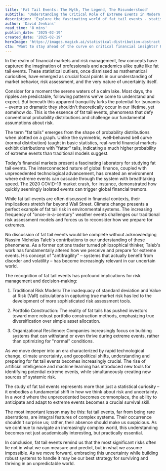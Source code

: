 ```yaml
---
title: 'Fat Tail Events: The Myth, The Legend, The Misunderstood'
subtitle: 'Understanding the Critical Role of Extreme Events in Modern Risk Management'
description: 'Explore the fascinating world of fat tail events - statistical outliers that challenge our understanding of risk and reshape how we approach uncertainty in financial markets and beyond. Learn why these extreme events are not just anomalies, but crucial features of complex systems that demand our attention and preparation.'
author: 'David Jenkins'
read_time: '8 mins'
publish_date: '2025-02-19'
created_date: '2025-02-19'
heroImage: 'https://images.magick.ai/statistical-distribution-abstract.jpg'
cta: 'Want to stay ahead of the curve on critical financial insights? Follow us on LinkedIn for expert analysis and the latest developments in risk management and market dynamics.'
---
```


In the realm of financial markets and risk management, few concepts have captured the imagination of professionals and academics alike quite like fat tail events. These statistical outliers, once dismissed as mathematical curiosities, have emerged as crucial focal points in our understanding of market behavior, risk assessment, and the very nature of uncertainty itself.

Consider for a moment the serene waters of a calm lake. Most days, the ripples are predictable, following patterns we've come to understand and expect. But beneath this apparent tranquility lurks the potential for tsunamis – events so dramatic they shouldn't theoretically occur in our lifetime, yet somehow do. This is the essence of fat tail events, phenomena that defy conventional probability distributions and challenge our fundamental assumptions about risk.

The term "fat tails" emerges from the shape of probability distributions when plotted on a graph. Unlike the symmetric, well-behaved bell curve (normal distribution) taught in basic statistics, real-world financial markets exhibit distributions with "fatter" tails, indicating a much higher probability of extreme events than traditional models suggest.

Today's financial markets present a fascinating laboratory for studying fat tail events. The interconnected nature of global finance, coupled with unprecedented technological advancement, has created an environment where extreme events can cascade through the system with breathtaking speed. The 2020 COVID-19 market crash, for instance, demonstrated how quickly seemingly isolated events can trigger global financial tremors.

While fat tail events are often discussed in financial contexts, their implications stretch far beyond Wall Street. Climate change presents a perfect example of fat tail risk in environmental systems. The increasing frequency of "once-in-a-century" weather events challenges our traditional risk assessment models and forces us to reconsider how we prepare for extremes.

No discussion of fat tail events would be complete without acknowledging Nassim Nicholas Taleb's contributions to our understanding of these phenomena. As a former options trader turned philosophical thinker, Taleb's work has fundamentally altered how we perceive and prepare for extreme events. His concept of "antifragility" – systems that actually benefit from disorder and volatility – has become increasingly relevant in our uncertain world.

The recognition of fat tail events has profound implications for risk management and decision-making:

1. Traditional Risk Models: The inadequacy of standard deviation and Value at Risk (VaR) calculations in capturing true market risk has led to the development of more sophisticated risk assessment tools.

2. Portfolio Construction: The reality of fat tails has pushed investors toward more robust portfolio construction methods, emphasizing true diversification over simple asset allocation.

3. Organizational Resilience: Companies increasingly focus on building systems that can withstand or even thrive during extreme events, rather than optimizing for "normal" conditions.

As we move deeper into an era characterized by rapid technological change, climate uncertainty, and geopolitical shifts, understanding and preparing for fat tail events becomes increasingly crucial. The rise of artificial intelligence and machine learning has introduced new tools for identifying potential extreme events, while simultaneously creating new sources of systemic risk.

The study of fat tail events represents more than just a statistical curiosity – it embodies a fundamental shift in how we think about risk and uncertainty. In a world where the unprecedented becomes commonplace, the ability to anticipate and adapt to extreme events becomes a crucial survival skill.

The most important lesson may be this: fat tail events, far from being rare aberrations, are integral features of complex systems. Their occurrence shouldn't surprise us; rather, their absence should make us suspicious. As we continue to navigate an increasingly complex world, this understanding becomes not just academically interesting, but practically essential.

In conclusion, fat tail events remind us that the most significant risks often lie not in what we can measure and predict, but in what we assume impossible. As we move forward, embracing this uncertainty while building robust systems to handle it may be our best strategy for surviving and thriving in an unpredictable world.